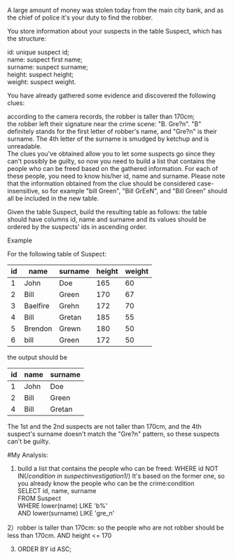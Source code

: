 A large amount of money was stolen today from the main city bank, and as the chief of police it's your duty to find the robber.

You store information about your suspects in the table Suspect, which has the structure:

id: unique suspect id;  
name: suspect first name;  
surname: suspect surname;  
height: suspect height;  
weight: suspect weight.  

You have already gathered some evidence and discovered the following clues:

according to the camera records, the robber is taller than 170cm;  
the robber left their signature near the crime scene: "B. Gre?n". "B" definitely stands for the first letter of robber's name, and "Gre?n" is their surname. The 4th letter of the surname is smudged by ketchup and is unreadable.    
The clues you've obtained allow you to let some suspects go since they can't possibly be guilty, so now you need to build a list that contains the people who can be freed based on the gathered information. For each of these people, you need to know his/her id, name and surname. Please note that the information obtained from the clue should be considered case-insensitive, so for example "bill Green", "Bill GrEeN", and "Bill Green" should all be included in the new table.

Given the table Suspect, build the resulting table as follows: the table should have columns id, name and surname and its values should be ordered by the suspects' ids in ascending order.

Example

For the following table of Suspect:

| id | name     | surname | height | weight |
|----|----------|---------|--------|--------|
| 1  | John     | Doe     | 165    | 60     |
| 2  | Bill     | Green   | 170    | 67     |
| 3  | Baelfire | Grehn   | 172    | 70     |
| 4  | Bill     | Gretan  | 185    | 55     |
| 5  | Brendon  | Grewn   | 180    | 50     |
| 6  | bill     | Green   | 172    | 50     |


the output should be

| id | name | surname |
|----|------|---------|
| 1  | John | Doe     |
| 2  | Bill | Green   |
| 4  | Bill | Gretan  |

The 1st and the 2nd suspects are not taller than 170cm, and the 4th suspect's surname doesn't match the "Gre?n" pattern, so these suspects can't be guilty.  

#My Analysis:
1) build a list that contains the people who can be freed: WHERE id NOT IN(/*condition in suspectinvestigation1*/)
It's based on the former one, so you already know the people who can be the crime:condition  
SELECT id, name, surname  
FROM Suspect  
WHERE lower(name) LIKE 'b%'  
AND lower(surname) LIKE 'gre_n' 

2）robber is taller than 170cm: so the people who are not robber should be less than 170cm.
AND height <= 170  

3) ORDER BY id ASC;  
